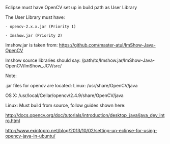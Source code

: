Eclipse must have OpenCV set up in build path as User Library

The User Library must have:

	- opencv-2.x.x.jar (Priority 1)

	- Imshow.jar (Priority 2)

Imshow.jar is taken from: https://github.com/master-atul/ImShow-Java-OpenCV

Imshow source libraries should say: /path/to/Imshow.jar/ImShow-Java-OpenCV/ImShow_JCV/src/


Note:

.jar files for opencv are located:
Linux: /usr/share/OpenCV/java

OS X: /usr/local/Cellar/opencv/2.4.9/share/OpenCV/java

Linux: Must build from source, follow guides shown here:

http://docs.opencv.org/doc/tutorials/introduction/desktop_java/java_dev_intro.html

http://www.exintopro.net/blog/2013/10/02/setting-up-eclipse-for-using-opencv-java-in-ubuntu/

